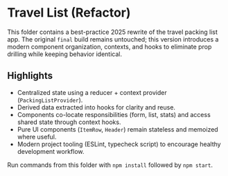 # Travel List (Refactor)

This folder contains a best-practice 2025 rewrite of the travel packing list app. The original `final` build remains untouched; this version introduces a modern component organization, contexts, and hooks to eliminate prop drilling while keeping behavior identical.

## Highlights
- Centralized state using a reducer + context provider (`PackingListProvider`).
- Derived data extracted into hooks for clarity and reuse.
- Components co-locate responsibilities (form, list, stats) and access shared state through context hooks.
- Pure UI components (`ItemRow`, `Header`) remain stateless and memoized where useful.
- Modern project tooling (ESLint, typecheck script) to encourage healthy development workflow.

Run commands from this folder with `npm install` followed by `npm start`.
